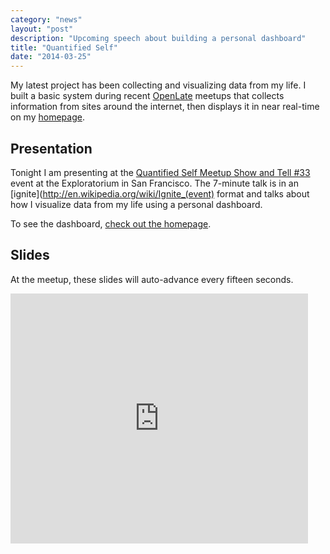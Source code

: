 ```yaml
---
category: "news"
layout: "post"
description: "Upcoming speech about building a personal dashboard"
title: "Quantified Self"
date: "2014-03-25"
---
```


My latest project has been collecting and visualizing data from my life. I built a basic system during recent [OpenLate](http://www.openlate.io) meetups that collects information from sites around the internet, then displays it in near real-time  on my [homepage](/). 

## Presentation

Tonight I am presenting at the [Quantified Self Meetup Show and Tell #33](http://www.meetup.com/quantifiedself/events/155119662/) event at the Exploratorium in San Francisco. The 7-minute talk is in an [ignite](http://en.wikipedia.org/wiki/Ignite_(event) format and talks about how I visualize data from my life using a personal dashboard. 

To see the dashboard, [check out the homepage](/). 

## Slides

At the meetup, these slides will auto-advance every fifteen seconds. 

<iframe src="https://www.slideshare.net/slideshow/embed_code/32773175" width="476" height="400" frameborder="0" marginwidth="0" marginheight="0" scrolling="no"></iframe>
